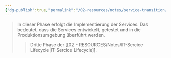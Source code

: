 ```yaml
---
{"dg-publish":true,"permalink":"/02-resources/notes/service-transition/","tags":["GFN/LF06"],"noteIcon":"","updated":"2025-09-05T10:12:31.806+02:00"}
---
```


>In dieser Phase erfolgt die Implementierung der Services. Das bedeutet, dass die Services entwickelt, getestet und in die Produktionsumgebung überführt werden.
>>Dritte Phase der [[02 - RESOURCES/Notes/IT-Sercice Lifecycle\|IT-Sercice Lifecycle]].